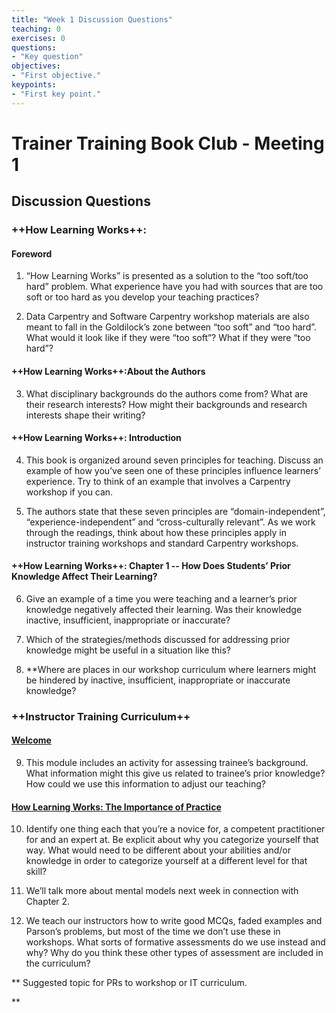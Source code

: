 ```yaml
---
title: "Week 1 Discussion Questions"
teaching: 0
exercises: 0
questions:
- "Key question"
objectives:
- "First objective."
keypoints:
- "First key point."
---
```

# Trainer Training Book Club - Meeting 1

## Discussion Questions

  

### ++How Learning Works++: 
#### Foreword

1. “How Learning Works” is presented as a solution to the “too soft/too hard” problem. What experience have you had with sources that are too soft or too hard as you develop your teaching practices?
    
2. Data Carpentry and Software Carpentry workshop materials are also meant to fall in the Goldilock’s zone between “too soft” and “too hard”. What would it look like if they were “too soft”? What if they were “too hard”?
    
 

#### ++How Learning Works++:About the Authors

3.  What disciplinary backgrounds do the authors come from? What are their research interests? How might their backgrounds and research interests shape their writing?
    

  

#### ++How Learning Works++: Introduction

4.  This book is organized around seven principles for teaching. Discuss an example of how you’ve seen one of these principles influence learners’ experience. Try to think of an example that involves a Carpentry workshop if you can.
    
5.  The authors state that these seven principles are “domain-independent”, “experience-independent” and “cross-culturally relevant”. As we work through the readings, think about how these principles apply in instructor training workshops and standard Carpentry workshops.
    

  

#### ++How Learning Works++: Chapter 1 -- How Does Students’ Prior Knowledge Affect Their Learning?

6.  Give an example of a time you were teaching and a learner’s prior knowledge negatively affected their learning. Was their knowledge inactive, insufficient, inappropriate or inaccurate?
    
7.  Which of the strategies/methods discussed for addressing prior knowledge might be useful in a situation like this?
    
8.  **Where are places in our workshop curriculum where learners might be hindered by inactive, insufficient, inappropriate or inaccurate knowledge?
    


### ++Instructor Training Curriculum++
#### [Welcome](https://carpentries.github.io/instructor-training/01-welcome/)

9.  This module includes an activity for assessing trainee’s background. What information might this give us related to trainee’s prior knowledge? How could we use this information to adjust our teaching?
    

  

#### [How Learning Works: The Importance of Practice](https://carpentries.github.io/instructor-training/02-practice-learning/) 

10.  Identify one thing each that you’re a novice for, a competent practitioner for and an expert at. Be explicit about why you categorize yourself that way. What would need to be different about your abilities and/or knowledge in order to categorize yourself at a different level for that skill?
    
11.  We’ll talk more about mental models next week in connection with Chapter 2.
    
12.  We teach our instructors how to write good MCQs, faded examples and Parson’s problems, but most of the time we don’t use these in workshops. What sorts of formative assessments do we use instead and why? Why do you think these other types of assessment are included in the curriculum?
    

  

\*\* Suggested topic for PRs to workshop or IT curriculum.

**

